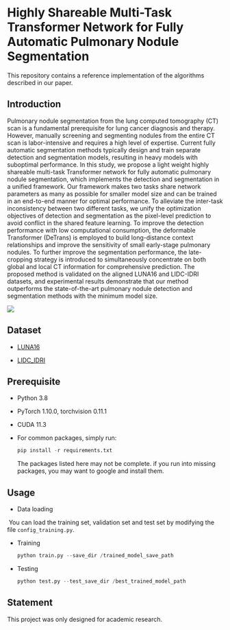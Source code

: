 # Highly Shareable Multi-Task Transformer Network for Fully Automatic Pulmonary Nodule Segmentation

This repository contains a reference implementation of the algorithms described in our paper.

## Introduction

Pulmonary nodule segmentation from the lung computed tomography (CT) scan is a fundamental prerequisite for lung cancer diagnosis and therapy. However, manually screening and segmenting nodules from the entire CT scan is labor-intensive and requires a high level of expertise. Current fully automatic segmentation methods typically design and train separate detection and segmentation models, resulting in heavy models with suboptimal performance. In this study, we propose a light weight highly shareable multi-task Transformer network for fully automatic pulmonary nodule segmentation, which implements the detection and segmentation in a unified framework. Our framework makes two tasks share network parameters as many as possible for smaller model size and can be trained in an end-to-end manner for optimal performance. To alleviate the inter-task inconsistency between two different tasks, we unify the optimization objectives of detection and segmentation as the pixel-level prediction to avoid conflict in the shared feature learning. To improve the detection performance with low computational consumption, the deformable Transformer (DeTrans) is employed to build long-distance context relationships and improve the sensitivity of small early-stage pulmonary nodules. To further improve the segmentation performance, the late-cropping strategy is introduced to simultaneously concentrate on both global and local CT information for comprehensive prediction. The proposed method is validated on the aligned LUNA16 and LIDC-IDRI datasets, and experimental results demonstrate that our method outperforms the state-of-the-art pulmonary nodule detection and segmentation methods with the minimum model size.



![](/run/user/1000/doc/46d53476/Framework.jpg)



## Dataset

- [LUNA16](https://luna16.grand-challenge.org/data/)

- [LIDC_IDRI](https://www.cancerimagingarchive.net/nbia-search/?CollectionCriteria=LIDC-IDRI)

## Prerequisite

- Python 3.8

- PyTorch 1.10.0, torchvision 0.11.1

- CUDA 11.3

- For common packages, simply run:

  ```python
  pip install -r requirements.txt
  ```

  The packages listed here may not be complete. if you run into missing packages, you may want to google and install them.

## Usage

- Data loading

​	You can load the training set, validation set and test set by modifying the file `config_training.py`.

- Training	

  ```python
  python train.py --save_dir /trained_model_save_path
  ```

- Testing

  ```python
  python test.py --test_save_dir /best_trained_model_path
  ```

## Statement

This project was only designed for academic research.
